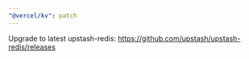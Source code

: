 ```yaml
---
"@vercel/kv": patch
---
```


Upgrade to latest upstash-redis: https://github.com/upstash/upstash-redis/releases
